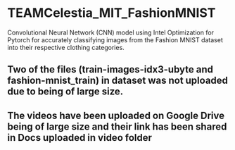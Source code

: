 # TEAMCelestia_MIT_FashionMNIST
Convolutional Neural Network (CNN) model using Intel Optimization for 
Pytorch for accurately classifying images from the Fashion MNIST dataset 
into their respective clothing categories.

## Two  of the files (train-images-idx3-ubyte and fashion-mnist_train) in dataset was not uploaded due to being of large size.
## The videos have been uploaded on Google Drive being of large size and their link has been shared in Docs uploaded in video folder
